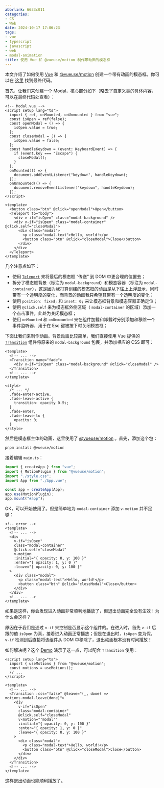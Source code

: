 ```yaml
---
abbrlink: 6633c011
categories:
- CS
- Web
date: 2024-10-17 17:06:23
tags:
- vue
- typescript
- javascript
- web
- modal-animation
title: 使用 Vue 和 @vueuse/motion 制作带动画的模态框
---
```


本文介绍了如何使用 [Vue](https://cn.vuejs.org/) 和 [@vueuse/motion](https://motion.vueuse.org/) 创建一个带有动画的模态框。你可以在 [这里](https://github.com/BlockLune/modal-animation-demo/tree/main/modal-animation-demo-vue) 找到最终代码。

<!--more-->

首先，让我们来创建一个 Modal，核心部分如下（略去了自定义类的具体内容，可以在最终代码处查看）：

```vue
<!-- Modal.vue -->
<script setup lang="ts">
  import { ref, onMounted, onUnmounted } from "vue";
  const isOpen = ref(false);
  const openModal = () => {
    isOpen.value = true;
  };
  const closeModal = () => {
    isOpen.value = false;
  };
  const handleKeydown = (event: KeyboardEvent) => {
    if (event.key === "Escape") {
      closeModal();
    }
  };
  onMounted(() => {
    document.addEventListener("keydown", handleKeydown);
  });
  onUnmounted(() => {
    document.removeEventListener("keydown", handleKeydown);
  });
</script>

<template>
  <button class="btn" @click="openModal">Open</button>
  <Teleport to="body">
    <div v-if="isOpen" class="modal-background" />
    <div v-if="isOpen" class="modal-container" @click.self="closeModal">
      <div class="modal">
        <p class="modal-text">Hello, world!</p>
        <button class="btn" @click="closeModal">Close</button>
      </div>
    </div>
  </Teleport>
</template>
```

几个注意点如下：

- 使用 [`Teleport`](https://cn.vuejs.org/guide/built-ins/teleport) 来将最后的模态框 “传送” 到 DOM 中更合理的位置去；
- 拆分了模态框背景（标注为 `modal-background`）和模态容器（标注为 `modal-container`），这是因为我打算创建的模态框的动画是从下往上上浮显示、同时带有一个透明度的变化，而背景的动画我只希望其带有一个透明度的变化；
- 使用 `position: fixed;` 和 `inset: 0;` 来让模态框背景和模态容器正确定位；
- 使用 `@click.self` 来为模态框外侧区域（ `modal-container` 的区域）添加一个点击事件，此处为关闭模态框；
- 使用 `onMounted` 和 `onUnmounted` 来在组件加载和卸载时分别添加和移除一个事件监听器，用于在 Esc 键被按下时关闭模态框；

下面让我们来制作动画。背景动画比较简单，我们直接使用 Vue 提供的 [`Transition`](https://cn.vuejs.org/guide/built-ins/transition) 组件将原来的 `modal-background` 包裹，并添加相应的 CSS 即可：

```vue
<template>
  <!-- ... -->
  <Transition name="fade">
    <div v-if="isOpen" class="modal-background" @click="closeModal" />
  </Transition>
  <!-- ... -->
</template>

<style>
  /* ... */
  .fade-enter-active,
  .fade-leave-active {
    transition: opacity 0.5s;
  }
  .fade-enter,
  .fade-leave-to {
    opacity: 0;
  }
</style>
```

然后是模态框主体的动画，这里使用了 [@vueuse/motion](https://motion.vueuse.org/) 。首先，添加这个包：

```bash
pnpm install @vueuse/motion
```

接着编辑 `main.ts`：

```ts
import { createApp } from "vue";
import { MotionPlugin } from "@vueuse/motion";
import "./style.css";
import App from "./App.vue";

const app = createApp(App);
app.use(MotionPlugin);
app.mount("#app");
```

OK，可以开始使用了。但是简单地为 `modal-container` 添加 `v-motion` 并不足够：

```vue
<!-- error -->
<template>
  <!-- ... -->
  <div
    v-if="isOpen"
    class="modal-container"
    @click.self="closeModal"
    v-motion
    :initial="{ opacity: 0, y: 100 }"
    :enter="{ opacity: 1, y: 0 }"
    :leave="{ opacity: 0, y: 100 }"
  >
    <div class="modal">
      <p class="modal-text">Hello, world!</p>
      <button class="btn" @click="closeModal">Close</button>
    </div>
  </div>
  <!-- ... -->
</template>
```

如果是这样，你会发现进入动画非常顺利地播放了，但退出动画完全没有生效！为什么会这样？

原因在于我们是通过 `v-if` 来控制是否显示这个组件的。在进入时，首先 `v-if` 后跟的值 `isOpen` 为真，接着进入动画正常播放；但是在退出时，`isOpen` 变为假，`v-if` 检测到后直接将该组件从 DOM 中移除了，退出动画根本没有时间播放！

如何解决呢？这个 [Demo](https://vueuse-motion-demo.netlify.app/) 演示了这一点，可以配合 `Transition` 使用：

```vue
<script setup lang="ts">
  import { useMotions } from "@vueuse/motion";
  const motions = useMotions();
  // ...
</script>

<template>
  <!-- ... -->
  <Transition :css="false" @leave="(_, done) => motions.modal.leave(done)">
    <div
      v-if="isOpen"
      class="modal-container"
      @click.self="closeModal"
      v-motion="'modal'"
      :initial="{ opacity: 0, y: 100 }"
      :enter="{ opacity: 1, y: 0 }"
      :leave="{ opacity: 0, y: 100 }"
    >
      <div class="modal">
        <p class="modal-text">Hello, world!</p>
        <button class="btn" @click="closeModal">Close</button>
      </div>
    </div>
  </Transition>
  <!-- ... -->
</template>
```

这样退出动画也能顺利播放了。
